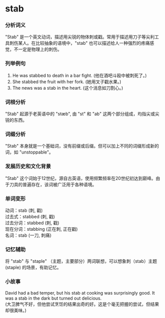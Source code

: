 # stab

### 分析词义

  

"Stab" 是一个英文动词，描述用尖锐的物体刺或戳。常用于描述用刀子等尖利工具刺伤某人。在比较抽象的语境中，"stab" 也可以描述给人一种强烈的疼痛感觉，不一定是物理上的刺伤。

  

### 列举例句

  

1.  He was stabbed to death in a bar fight. (他在酒吧斗殴中被刺死了。)
2.  She stabbed the fruit with her fork. (她用叉子戳水果。)
3.  The news was a stab in the heart. (这个消息如刀割心。)

  

### 词根分析

  

"Stab" 起源于老英语中的 "stæb", 由 "st" 和 "ab" 这两个部分组成，均指尖或尖锐的东西。

  

### 词缀分析

  

"Stab" 本身就是一个基础词，没有前缀或后缀。但可以加上不同的词缀形成新的词，如 "unstoppable"。

  

### 发展历史和文化背景

  

"Stab" 这个词始于12世纪，源自古英语，使用频繁频率在20世纪初达到巅峰。由于刀具的普遍存在，该词被广泛用于各种语境。

  

### 单词变形

  

动词：stab (刺, 戳)  
过去式：stabbed (刺, 戳)  
过去分词：stabbed (刺, 戳)  
现在分词：stabbing (正在刺, 正在戳)  
名词：stab (一刀, 刺痛)

  

### 记忆辅助

  

将 "stab" 与 "staple" （主题，主要部分）两词联想，可以想象刺（stab）主题(staple) 的场景，有助记忆。

  

### 小故事

  

David had a bad temper, but his stab at cooking was surprisingly good. It was a stab in the dark but turned out delicious.  
(大卫脾气不好，但他尝试烹饪的结果出奇的好。这是个毫无把握的尝试，但结果却很美味。)

